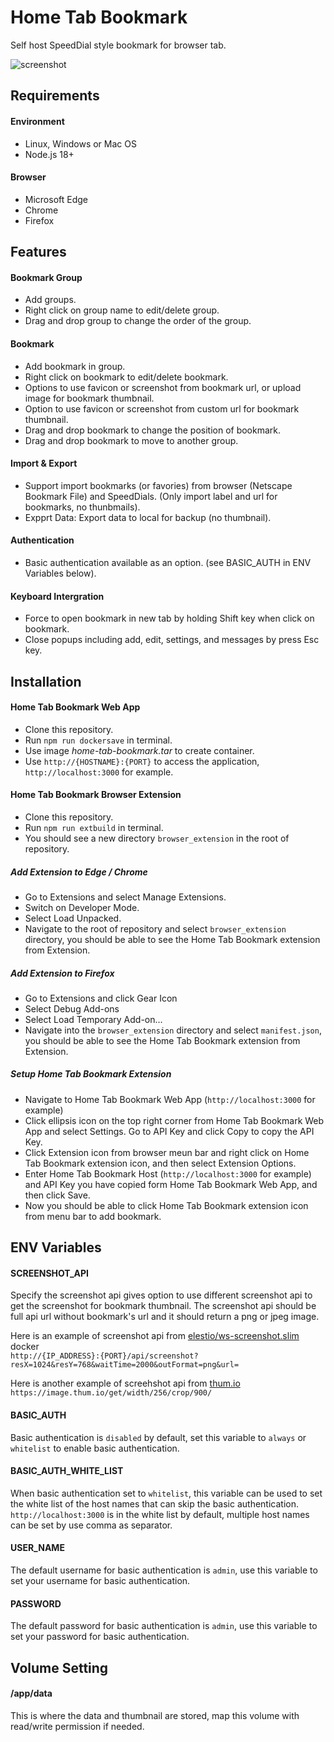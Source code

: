 # Home Tab Bookmark

Self host SpeedDial style bookmark for browser tab.

![screenshot](https://github.com/user-attachments/assets/d0d78c2d-e515-400e-a815-a646bf230b3e)

## Requirements

#### Environment
* Linux, Windows or Mac OS
* Node.js 18+

#### Browser
* Microsoft Edge
* Chrome
* Firefox

## Features

#### Bookmark Group
* Add groups.
* Right click on group name to edit/delete group.
* Drag and drop group to change the order of the group.

#### Bookmark
* Add bookmark in group.
* Right click on bookmark to edit/delete bookmark.
* Options to use favicon or screenshot from bookmark url, or upload image for bookmark thumbnail.
* Option to use favicon or screenshot from custom url for bookmark thumbnail.
* Drag and drop bookmark to change the position of bookmark.
* Drag and drop bookmark to move to another group.

#### Import & Export
* Support import bookmarks (or favories) from browser (Netscape Bookmark File) and SpeedDials. (Only import label and url for bookmarks, no thunbmails).
* Expprt Data: Export data to local for backup (no thumbnail).

#### Authentication
* Basic authentication available as an option. (see BASIC_AUTH in ENV Variables below).

#### Keyboard Intergration
* Force to open bookmark in new tab by holding Shift key when click on bookmark.
* Close popups including add, edit, settings, and messages by press Esc key.

## Installation
#### Home Tab Bookmark Web App
* Clone this repository.
* Run `npm run dockersave` in terminal.
* Use image *home-tab-bookmark.tar* to create container.
* Use `http://{HOSTNAME}:{PORT}` to access the application, `http://localhost:3000` for example.

#### Home Tab Bookmark Browser Extension
* Clone this repository.
* Run `npm run extbuild` in terminal.
* You should see a new directory `browser_extension` in the root of repository.
##### Add Extension to Edge / Chrome
* Go to Extensions and select Manage Extensions.
* Switch on Developer Mode.
* Select Load Unpacked.
* Navigate to the root of repository and select `browser_extension` directory, you should be able to see the Home Tab Bookmark extension from Extension.

##### Add Extension to Firefox
* Go to Extensions and click Gear Icon
* Select Debug Add-ons
* Select Load Temporary Add-on…
* Navigate into the `browser_extension` directory and select `manifest.json`, you should be able to see the Home Tab Bookmark extension from Extension.

##### Setup Home Tab Bookmark Extension
* Navigate to Home Tab Bookmark Web App (`http://localhost:3000` for example)
* Click ellipsis icon on the top right corner from Home Tab Bookmark Web App and select Settings.
Go to API Key and click Copy to copy the API Key.
* Click Extension icon from browser meun bar and right click on Home Tab Bookmark extension icon, and then select Extension Options.
* Enter Home Tab Bookmark Host (`http://localhost:3000` for example) and API Key you have copied form Home Tab Bookmark Web App, and then click Save.
* Now you should be able to click Home Tab Bookmark extension icon from menu bar to add bookmark.

## ENV Variables

#### SCREENSHOT_API
Specify the screenshot api gives option to use different screenshot api to get the screenshot for bookmark thumbnail. The screenshot api should be full api url without bookmark's url and it should return a png or jpeg image.

Here is an example of screenshot api from [elestio/ws-screenshot.slim](https://hub.docker.com/r/elestio/ws-screenshot.slim) docker  
`http://{IP_ADDRESS}:{PORT}/api/screenshot?resX=1024&resY=768&waitTime=2000&outFormat=png&url=`

Here is another example of screehshot api from [thum.io](https://www.thum.io)  
`https://image.thum.io/get/width/256/crop/900/`

#### BASIC_AUTH
Basic authentication is `disabled` by default, set this variable to `always` or `whitelist` to enable basic authentication.

#### BASIC_AUTH_WHITE_LIST
When basic authentication set to `whitelist`, this variable can be used to set the white list of the host names that can skip the basic authentication. `http://localhost:3000` is in the white list by default, multiple host names can be set by use comma as separator.

#### USER_NAME
The default username for basic authentication is `admin`, use this variable to set your username for basic authentication.

#### PASSWORD
The default password for basic authentication is `admin`, use this variable to set your password for basic authentication.

## Volume Setting

#### /app/data
This is where the data and thumbnail are stored, map this volume with read/write permission if needed.
